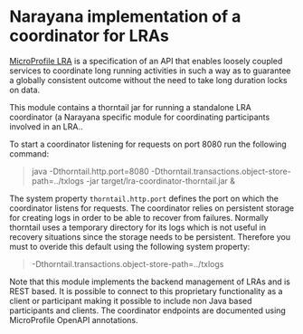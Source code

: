 # Narayana implementation of a coordinator for LRAs

[MicroProfile LRA](https://github.com/eclipse/microprofile-lra) is a specification of an API that
enables loosely coupled services to coordinate long running activities in such a way as to
guarantee a globally consistent outcome without the need to take long duration locks on data.

This module contains a thorntail jar for running a standalone LRA coordinator (a Narayana
specific module for coordinating participants involved in an LRA..

To start a coordinator listening for requests on port 8080 run the following command:

> java -Dthorntail.http.port=8080 -Dthorntail.transactions.object-store-path=../txlogs -jar target/lra-coordinator-thorntail.jar &

The system property `thorntail.http.port` defines the port on which the coordinator listens for requests.
The coordinator relies on persistent storage for
creating logs in order to be able to recover from failures. Normally thorntail uses a temporary
directory for its logs which is not useful in recovery situations since the storage needs to
be persistent. Therefore you must to overide this default using the following system property:

> -Dthorntail.transactions.object-store-path=../txlogs

Note that this module implements the backend management of LRAs and is REST based.
It is possible to connect to this proprietary functionality as a client or participant
making it possible to include non Java based participants and clients. The coordinator
endpoints are documented using MicroProfile OpenAPI annotations.
